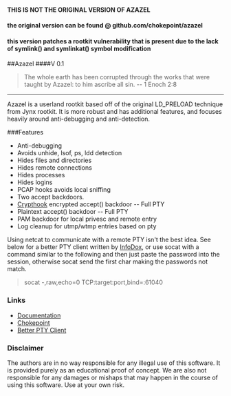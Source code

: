 #### THIS IS NOT THE ORIGINAL VERSION OF AZAZEL
#### the original version can be found @ github.com/chokepoint/azazel
#### this version patches a rootkit vulnerability that is present due to the lack of symlink() and symlinkat() symbol modification

##Azazel
####V 0.1
> The whole earth has been corrupted through the works that were taught by Azazel: to him ascribe all sin. -- 1 Enoch 2:8 

---
Azazel is a userland rootkit based off of the original LD_PRELOAD technique from Jynx rootkit.  It is more robust and has additional features, and focuses heavily around anti-debugging and anti-detection.

###Features
* Anti-debugging
* Avoids unhide, lsof, ps, ldd detection
* Hides files and directories
* Hides remote connections
* Hides processes
* Hides logins
* PCAP hooks avoids local sniffing
* Two accept backdoors.
 * [Crypthook](https://github.com/chokepoint/CryptHook) encrypted accept() backdoor -- Full PTY
 * Plaintext accept() backdoor           -- Full PTY
* PAM backdoor for local privesc and remote entry
* Log cleanup for utmp/wtmp entries based on pty

Using netcat to communicate with a remote PTY isn't the best idea. See below for a better PTY client written by [InfoDox](https://github.com/infodox), or use socat with a command similar to the following and then just paste the password into the session, otherwise socat send the first char making the passwords not match.

> socat -,raw,echo=0 TCP:target:port,bind=:61040

### Links
* [Documentation](http://www.blackhatlibrary.net/Azazel)
* [Chokepoint](http://www.chokepoint.net)
* [Better PTY Client](https://github.com/infodox/python-pty-shells/blob/master/tcp_pty_shell_handler.py)

### Disclaimer
The authors are in no way responsible for any illegal use of this software. It is provided purely as an educational proof of concept. We are also not responsible for any damages or mishaps that may happen in the course of using this software. Use at your own risk.
